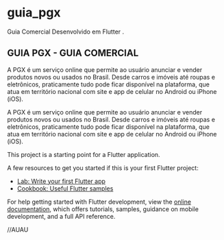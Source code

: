 # guia_pgx

Guia Comercial Desenvolvido em Flutter .


## GUIA PGX - GUIA COMERCIAL

A PGX é um serviço online que permite ao usuário anunciar e vender produtos novos ou usados no Brasil. Desde carros e imóveis até roupas e eletrônicos, praticamente tudo pode ficar disponível na plataforma, que atua em território nacional com site e app de celular no Android ou iPhone (iOS).

A PGX é um serviço online que permite ao usuário anunciar e vender produtos novos ou usados no Brasil. Desde carros e imóveis até roupas e eletrônicos, praticamente tudo pode ficar disponível na plataforma, que atua em território nacional com site e app de celular no Android ou iPhone (iOS).

This project is a starting point for a Flutter application.

A few resources to get you started if this is your first Flutter project:

- [Lab: Write your first Flutter app](https://docs.flutter.dev/get-started/codelab)
- [Cookbook: Useful Flutter samples](https://docs.flutter.dev/cookbook)

For help getting started with Flutter development, view the
[online documentation](https://docs.flutter.dev/), which offers tutorials,
samples, guidance on mobile development, and a full API reference.


//AUAU
